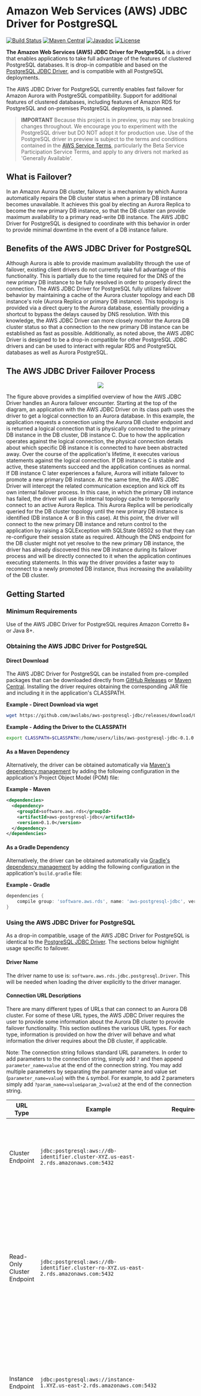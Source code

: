 # Amazon Web Services (AWS) JDBC Driver for PostgreSQL

[![Build Status](https://github.com/awslabs/aws-postgresql-jdbc/workflows/CI/badge.svg?kill_cache=1)](https://github.com/awslabs/aws-postgresql-jdbc/actions?query=workflow%3A%22CI%22)
[![Maven Central](https://maven-badges.herokuapp.com/maven-central/software.aws.rds/aws-postgresql-jdbc/badge.svg?kill_cache=1)](https://maven-badges.herokuapp.com/maven-central/software.aws.rds/aws-postgresql-jdbc)
[![Javadoc](https://javadoc.io/badge2/software.aws.rds/aws-postgresql-jdbc/javadoc.svg?kill_cache=1)](https://javadoc.io/doc/software.aws.rds/aws-postgresql-jdbc)
[![License](https://img.shields.io/badge/License-BSD--2--Clause-blue.svg)](https://opensource.org/licenses/BSD-2-Clause)

**The Amazon Web Services (AWS) JDBC Driver for PostgreSQL** is a driver that enables applications to take full advantage of the features of clustered PostgreSQL databases. It is drop-in compatible and based on the [PostgreSQL JDBC Driver](https://github.com/pgjdbc/pgjdbc), and is compatible with all PostgreSQL deployments.

The AWS JDBC Driver for PostgreSQL currently enables fast failover for Amazon Aurora with PostgreSQL compatibility. Support for additional features of clustered databases, including features of Amazon RDS for PostgreSQL and on-premises PostgreSQL deployments, is planned.

> **IMPORTANT** Because this project is in preview, you may see breaking changes throughout. We encourage you to experiment with the PostgreSQL driver but DO NOT adopt it for production use. Use of the PostgreSQL driver in preview is subject to the terms and conditions contained in the [AWS Service Terms](https://aws.amazon.com/service-terms), particularly the Beta Service Participation Service Terms, and apply to any drivers not marked as 'Generally Available'.

## What is Failover?

In an Amazon Aurora DB cluster, failover is a mechanism by which Aurora automatically repairs the DB cluster status when a primary DB instance becomes unavailable. It achieves this goal by electing an Aurora Replica to become the new primary DB instance, so that the DB cluster can provide maximum availability to a primary read-write DB instance. The AWS JDBC Driver for PostgreSQL is designed to coordinate with this behavior in order to provide minimal downtime in the event of a DB instance failure.

## Benefits of the AWS JDBC Driver for PostgreSQL

Although Aurora is able to provide maximum availability through the use of failover, existing client drivers do not currently take full advantage of this functionality. This is partially due to the time required for the DNS of the new primary DB instance to be fully resolved in order to properly direct the connection. The AWS JDBC Driver for PostgreSQL fully utilizes failover behavior by maintaining a cache of the Aurora cluster topology and each DB instance's role (Aurora Replica or primary DB instance). This topology is provided via a direct query to the Aurora database, essentially providing a shortcut to bypass the delays caused by DNS resolution. With this knowledge, the AWS JDBC Driver can more closely monitor the Aurora DB cluster status so that a connection to the new primary DB instance can be established as fast as possible. Additionally, as noted above, the AWS JDBC Driver is designed to be a drop-in compatible for other PostgreSQL JDBC drivers and can be used to interact with regular RDS and PostgreSQL databases as well as Aurora PostgreSQL.

## The AWS JDBC Driver Failover Process

<div style="text-align:center"><img src="./docs/files/images/failover_diagram.png" /></div>

The figure above provides a simplified overview of how the AWS JDBC Driver handles an Aurora failover encounter. Starting at the top of the diagram, an application with the AWS JDBC Driver on its class path uses the driver to get a logical connection to an Aurora database. In this example, the application requests a connection using the Aurora DB cluster endpoint and is returned a logical connection that is physically connected to the primary DB instance in the DB cluster, DB instance C. Due to how the application operates against the logical connection, the physical connection details about which specific DB instance it is connected to have been abstracted away. Over the course of the application's lifetime, it executes various statements against the logical connection. If DB instance C is stable and active, these statements succeed and the application continues as normal. If DB instance C later experiences a failure, Aurora will initiate failover to promote a new primary DB instance. At the same time, the AWS JDBC Driver will intercept the related communication exception and kick off its own internal failover process. In this case, in which the primary DB instance has failed, the driver will use its internal topology cache to temporarily connect to an active Aurora Replica. This Aurora Replica will be periodically queried for the DB cluster topology until the new primary DB instance is identified (DB instance A or B in this case). At this point, the driver will connect to the new primary DB instance and return control to the application by raising a SQLException with SQLState 08S02 so that they can re-configure their session state as required. Although the DNS endpoint for the DB cluster might not yet resolve to the new primary DB instance, the driver has already discovered this new DB instance during its failover process and will be directly connected to it when the application continues executing statements. In this way the driver provides a faster way to reconnect to a newly promoted DB instance, thus increasing the availability of the DB cluster.

## Getting Started

### Minimum Requirements
Use of the AWS JDBC Driver for PostgreSQL requires Amazon Corretto 8+ or Java 8+.

### Obtaining the AWS JDBC Driver for PostgreSQL

#### Direct Download
The AWS JDBC Driver for PostgreSQL can be installed from pre-compiled packages that can be downloaded directly from [GitHub Releases](https://github.com/awslabs/aws-postgresql-jdbc/releases) or [Maven Central](https://search.maven.org/search?q=g:software.aws.rds). Installing the driver requires obtaining the corresponding JAR file and including it in the application's CLASSPATH.

**Example - Direct Download via wget**
```bash
wget https://github.com/awslabs/aws-postgresql-jdbc/releases/download/0.1.0/aws-postgresql-jdbc-0.1.0.jar
```

**Example - Adding the Driver to the CLASSPATH**
```bash
export CLASSPATH=$CLASSPATH:/home/userx/libs/aws-postgresql-jdbc-0.1.0.jar
```

#### As a Maven Dependency
Alternatively, the driver can be obtained automatically via [Maven's dependency management](https://search.maven.org/search?q=g:software.aws.rds) by adding the following configuration in the application's Project Object Model (POM) file:

**Example - Maven**
```xml
<dependencies>
  <dependency>
    <groupId>software.aws.rds</groupId>
    <artifactId>aws-postgresql-jdbc</artifactId>
    <version>0.1.0</version>
  </dependency>
</dependencies>
```
#### As a Gradle Dependency
Alternatively, the driver can be obtained automatically via [Gradle's dependency management](https://search.maven.org/search?q=g:software.aws.rds) by adding the following configuration in the application's ```build.gradle``` file:

**Example - Gradle**
```gradle
dependencies {
    compile group: 'software.aws.rds', name: 'aws-postgresql-jdbc', version: '0.1.0'
}
```
### Using the AWS JDBC Driver for PostgreSQL
As a drop-in compatible, usage of the AWS JDBC Driver for PostgreSQL is identical to the [PostgreSQL JDBC Driver](https://github.com/pgjdbc/pgjdbc). The sections below highlight usage specific to failover.

#### Driver Name
The driver name to use is: ```software.aws.rds.jdbc.postgresql.Driver```. This will be needed when loading the driver explicitly to the driver manager.

#### Connection URL Descriptions

There are many different types of URLs that can connect to an Aurora DB cluster. For some of these URL types, the AWS JDBC Driver requires the user to provide some information about the Aurora DB cluster to provide failover functionality. This section outlines the various URL types. For each type, information is provided on how the driver will behave and what information the driver requires about the DB cluster, if applicable.

Note: The connection string follows standard URL parameters. In order to add parameters to the connection string, simply add `?` and then append `parameter_name=value` at the end of the connection string. You may add multiple parameters by separating the parameter name and value set (`parameter_name=value`) with the `&` symbol. For example, to add 2 parameters simply add `?param_name=value&param_2=value2` at the end of the connection string.
 

| URL Type        | Example           | Required Parameters  | Driver Behavior |
| ------------- |-------------| :-----:| --- |
| Cluster Endpoint      | `jdbc:postgresql:aws://db-identifier.cluster-XYZ.us-east-2.rds.amazonaws.com:5432` | None | *Initial connection:* primary DB instance<br/>*Failover behavior:* connect to the new primary DB instance |
| Read-Only Cluster Endpoint      | `jdbc:postgresql:aws://db-identifier.cluster-ro-XYZ.us-east-2.rds.amazonaws.com:5432`      |   None |  *Initial connection:* any Aurora Replica<br/>*Failover behavior:* prioritize connecting to any active Aurora Replica but might connect to the primary DB instance if it provides a faster connection|
| Instance Endpoint | `jdbc:postgresql:aws://instance-1.XYZ.us-east-2.rds.amazonaws.com:5432`      |    None | *Initial connection:* the instance specified (DB instance 1)<br/>*Failover behavior:* connect to the primary DB instance|
| RDS Custom Cluster | `jdbc:postgresql:aws://db-identifier.cluster-custom-XYZ.us-east-2l.rds.amazonaws.com:5432`      |    None | *Initial connection:* any DB instance in the custom DB cluster<br/>*Failover behavior:* connect to the primary DB instance (note that this might be outside of the custom DB cluster) |
| IP Address | `jdbc:postgresql:aws://10.10.10.10:5432`      |    `clusterInstanceHostPattern` | *Initial connection:* the DB instance specified<br/>*Failover behavior:* connect to the primary DB instance |
| Custom Domain | `jdbc:postgresql:aws://my-custom-domain.com:5432`      |    `clusterInstanceHostPattern` | *Initial connection:* the DB instance specified<br/>*Failover behavior:* connect to the primary DB instance |
| Non-Aurora Endpoint | `jdbc:postgresql:aws://localhost:5432`     |    None | A regular JDBC connection will be returned - no failover functionality |

(Information about the `clusterInstanceHostPattern` is mentioned in the section below.)

For more information about parameters that can be configured with the AWS JDBC Driver, see the section below about failover parameters.

#### Failover Parameters

In addition to [the parameters that can be configured for the PostgreSQL JDBC Driver](https://jdbc.postgresql.org/documentation/head/connect.html), the following parameters can also be passed to the AWS JDBC Driver through the connection URL to configure additional driver behavior.

| Parameter       | Value           | Required      | Description  |
| ------------- |:-------------:|:-------------:| ----- |
|`enableClusterAwareFailover` | Boolean | No | Set to true to enable the fast failover behavior offerred by the AWS JDBC Driver. Set to false for simple JDBC connections that do not require fast failover functionality.<br/><br/>**Default value:** `true` |
|`clusterInstanceHostPattern` | String | If connecting using an IP address or custom domain URL: Yes<br/>Otherwise: No | This parameter is not required unless connecting to an AWS RDS cluster via an IP address or custom domain URL. In those cases, this parameter specifies the cluster instance DNS pattern that will be used to build a complete instance endpoint. A "?" character in this pattern should be used as a placeholder for the DB instance identifiers of the instances in the cluster. <br/><br/>Example: `?.my-domain.com`, `any-subdomain.?.my-domain.com:9999`<br/><br/>Usecase Example: If your cluster instance endpoints followed this pattern:`instanceIdentifier1.customHost.com`, `instanceIdentifier2.customHost.com`, etc. and you wanted your initial connection to be `customHost.com:1234`, then your connection string should look something like this: `jdbc:postgresql:aws://customHost.com:1234/test?clusterInstanceHostPattern=?.customHost.com`<br/><br/>**Default value:** if unspecified, and the provided connection string is not an IP address or custom domain, the driver will automatically acquire the cluster instance host pattern from the customer-provided connection string. |
|`clusterId` | String | No | A unique identifier for the cluster. Connections with the same cluster id share a cluster topology cache. This connection parameter is not required and thus should only be set if desired. <br/><br/>**Default value:** If unspecified, the driver will automatically acquire a cluster id for AWS RDS clusters. |
|`clusterTopologyRefreshRateMs` | Integer | No | Cluster topology refresh rate in milliseconds. The cached topology for the cluster will be invalidated after the specified time, after which it will be updated during the next interaction with the connection.<br/><br/>**Default value:** `30000` |
|`failoverTimeoutMs` | Integer | No | Maximum allowed time in milliseconds to attempt reconnecting to a new writer or reader instance after a cluster failover is initiated.<br/><br/>**Default value:** `60000` |
|`failoverClusterTopologyRefreshRateMs` | Integer | No | Cluster topology refresh rate in milliseconds during a writer failover process. During the writer failover process, cluster topology may be refreshed at a faster pace than normal to speed up discovery of the newly promoted writer.<br/><br/>**Default value:** `5000` |
|`failoverWriterReconnectIntervalMs` | Integer | No | Interval of time in milliseconds to wait between attempts to reconnect to a failed writer during a writer failover process.<br/><br/>**Default value:** `5000` |
|`failoverReaderConnectTimeoutMs` | Integer | No | Maximum allowed time in milliseconds to attempt to connect to a reader instance during a reader failover process. <br/><br/>**Default value:** `5000`
|`gatherPerfMetrics` | Boolean | No | Set to true if you would like the driver to record failover-associated metrics, which will then be logged upon closing the connection. <br/><br/>**Default value:** `false` | 
#### Failover Exception Codes
##### 08001 - Unable to Establish SQL Connection
When the driver throws a SQLException with code ```08001```, it means the original connection failed, and the driver tried to failover to a new instance, but was unable to. There are various reasons this may happen: no nodes were available, a network failure occurred, etc. In this scenario, please wait until the server is up or other problems are solved. (Exception will be thrown.)

##### 08S02 - Communication Link 
When the driver throws a SQLException with code ```08S02```, it means the original connection failed while autocommit was set to true, and the driver successfully failed over to another available instance in the cluster. However, any session state configuration of the initial connection is now lost. In this scenario, the user should:

- Reuse and re-configure the original connection (e.g., Re-configure session state to be the same as the original connection).

- Repeat that query which was executed when the connection failed and continue work as desired.

###### Sample Code
```java
import java.sql.*;

/**
 * Scenario 1: Failover happens when autocommit is set to true - Catch SQLException with code 08S02.
 */
public class FailoverSampleApp1 {
  private static final String CONNECTION_STRING = "jdbc:postgresql:aws://database-postgresql.cluster-XYZ.us-east-2.rds.amazonaws.com:5432/myDb";
  private static final String USERNAME = "username";
  private static final String PASSWORD = "password";
  private static final int MAX_RETRIES = 5;

  public static void main(String[] args) throws SQLException {
    // Create a connection.
    try(Connection conn = DriverManager.getConnection(CONNECTION_STRING, USERNAME, PASSWORD)) {
      // Configure the connection.
      setInitialSessionState(conn);
   
      // Do something with method "betterExecuteQuery" using the Cluster-Aware Driver.
      String select_sql = "SELECT * FROM employees";
      try(ResultSet rs = betterExecuteQuery(conn, select_sql)) {
        while (rs.next()) {
          System.out.println(rs.getString("name"));
        }
      }
    }
  }

  private static void setInitialSessionState(Connection conn) throws SQLException {
    // Your code here for the initial connection setup.
    try(Statement stmt1 = conn.createStatement()) {
      stmt1.executeUpdate("SET timezone TO \"+00:00\"");
    }
  }
  
  // A better executing query method when autocommit is set as the default value - True.
  private static ResultSet betterExecuteQuery(Connection conn, String query) throws SQLException {
    // Create a boolean flag.
    boolean isSuccess = false;
    // Record the times of re-try.
    int retries = 0;
    
    ResultSet rs = null;
    while (!isSuccess) {
      try {
        Statement stmt = conn.createStatement();
        rs = stmt.executeQuery(query);
        isSuccess = true;
    
      } catch (SQLException e) {
    
        // If the attempt to connect has failed MAX_RETRIES times,
        // throw the exception to inform users of the failed connection.
        if (retries > MAX_RETRIES) {
          throw e;
        }
    
        // Failover has occurred and the driver has failed over to another instance successfully.
        if (e.getSQLState().equalsIgnoreCase("08S02")) {
          // Re-config the connection.
          setInitialSessionState(conn);
          // Re-execute that query again.
          retries++;
  
        } else {
          // If some other exception occurs, throw the exception.
          throw e;
        }
      }
    }
    
    // return the ResultSet successfully.
    return rs;
  }
}
```

##### 08007 - Transaction Resolution Unknown
When the driver throws a SQLException with code ```08007```, it means the original connection failed within a transaction (while autocommit was set to false). In this scenario, the driver first attempts to rollback the transaction and then fails over to another available instance in the cluster. Note that the rollback might be unsuccessful as the initial connection may be broken at the time that the driver recognizes the problem. Note also that any session state configuration of the initial connection is now lost. In this scenario, the user should:

- Reuse and re-configure the original connection (e.g: re-configure session state to be the same as the original connection).

- Re-start the transaction and repeat all queries which were executed during the transaction before the connection failed.

- Repeat that query which was executed when the connection failed and continue work as desired.

###### Sample Code
```java
import java.sql.*;

/**
 * Scenario 2: Failover happens when autocommit is set to false - Catch SQLException with code 08007.
 */
public class FailoverSampleApp2 {
  private static final String CONNECTION_STRING = "jdbc:postgresql:aws://database-postgresql.cluster-XYZ.us-east-2.rds.amazonaws.com:5432/myDb";
  private static final String USERNAME = "username";
  private static final String PASSWORD = "password";
  private static final int MAX_RETRIES = 5;

  public static void main(String[] args) throws SQLException {
    // Create a connection
    try(Connection conn = DriverManager.getConnection(CONNECTION_STRING, USERNAME, PASSWORD)) {
      // Configure the connection - set autocommit to false.
      setInitialSessionState(conn);
  
      // Do something with method "betterExecuteUpdate_setAutoCommitFalse" using the Cluster-Aware Driver.
      String[] update_sql = new String[3];
      // Add all queries that you want to execute inside a transaction.
      update_sql[0] = "INSERT INTO employees(name, position, salary) VALUES('john', 'developer', 2000)";
      update_sql[1] = "INSERT INTO employees(name, position, salary) VALUES('mary', 'manager', 2005)";
      update_sql[2] = "INSERT INTO employees(name, position, salary) VALUES('Tom', 'accountant', 2019)";
      betterExecuteUpdate_setAutoCommitFalse(conn, update_sql);
    }
  }

  private static void setInitialSessionState(Connection conn) throws SQLException {
    // Your code here for the initial connection setup.
    try(Statement stmt1 = conn.createStatement()) {
      stmt1.executeUpdate("SET timezone TO \"+00:00\"");
    }
    conn.setAutoCommit(false);
  }

  // A better executing query method when autocommit is set to False.
  private static void betterExecuteUpdate_setAutoCommitFalse(Connection conn, String[] queriesInTransaction) throws SQLException {
    // Create a boolean flag.
    boolean isSuccess = false;
    // Record the times of re-try.
    int retries = 0;

    while (!isSuccess) {
      try(Statement stmt = conn.createStatement()) {
        for(String sql: queriesInTransaction){
          stmt.executeUpdate(sql);
        }
        conn.commit();
        isSuccess = true;
      } catch (SQLException e) {

        // If the attempt to connect has failed MAX_RETRIES times,
        // rollback the transaction and throw the exception to inform users of the failed connection.
        if (retries > MAX_RETRIES) {
          conn.rollback();
          throw e;
        }

        // Failure happens within the transaction and the driver failed over to another instance successfully.
        if (e.getSQLState().equalsIgnoreCase("08007")) {
          // Re-config the connection, re-start the transaction.
          setInitialSessionState(conn);
          // Re-execute every queries that were inside the transaction.
          retries++;

        } else {
          // If some other exception occurs, rollback the transaction and throw the exception.
          conn.rollback();
          throw e;
        }
      } 
    }
  }
}
```

>### :warning: Warnings About Proper Usage of the AWS JDBC Driver for PostgreSQL
>1. A common practice when using JDBC drivers is to wrap invocations against a Connection object in a try-catch block, and dispose of the Connection object if an Exception was hit. If this practice is left unaltered, the application will lose the fast-failover functionality offered by the Driver. When failover occurs, the Driver internally establishes a ready-to-use connection inside the original Connection object before throwing an exception to the user. If this Connection object is disposed of, the newly established connection will be thrown away. The correct practice is to check the SQL error code of the exception and reuse the Connection object if the error code indicates successful failover. [FailoverSampleApp1](#sample-code) and [FailoverSampleApp2](#sample-code-1) demonstrate this practice. See the section below on [Failover Exception Codes](#failover-exception-codes) for more details.
>2. It is highly recommended that you use the cluster and read-only cluster endpoints instead of the direct instance endpoints of your Aurora cluster, unless you are confident about your application's usage of instance endpoints. Although the Driver will correctly failover to the new writer instance when using instance endpoints, usage of these endpoints are discouraged because individual instances can spontaneously change reader/writer status when failover occurs. The driver will always connect directly to the instance specified if an instance endpoint is provided, so a write-safe connection cannot be assumed if the application uses instance endpoints.

## Development

### Setup

After you have installed Amazon Corretto or Java according to the requirements section, use the below command to clone the driver repository.

```bash
$ git clone https://github.com/awslabs/aws-postgresql-jdbc.git
$ cd aws-postgresql-jdbc
```

Changes can now be made in the repository.
### Building the AWS JDBC Driver for PostgreSQL

To build the AWS JDBC Driver without running the tests, navigate into the aws-postgresql-jdbc directory and run the following command:

```bash
gradlew build -x test
```

To build the driver and run the tests, Docker must be installed. Refer to the section below and then run the following command

```bash
gradlew build
```

### Running the Tests

To run the tests for the AWS JDBC Driver, [Docker](https://docs.docker.com/get-docker/) must be installed. After installing Docker, execute the following commands to create the Docker servers that the tests will run against:

```bash
$ cd aws-postgresql-jdbc/docker
$ docker-compose up -d
$ cd ../
```

You can now run the tests in the ```aws-postgresql-jdbc``` directory using the following command:

```bash
gradlew test
```

To shut down the Docker servers after finishing testing:

```bash
$ cd aws-postgresql-jdbc/docker
$ docker-compose down && docker-compose rm
$ cd ../
```

## Getting Help and Opening Issues

If you encounter a bug with the AWS JDBC Driver for PostgreSQL, we would like to hear about it. Please search the [existing issues](https://github.com/awslabs/aws-postgresql-jdbc/issues) and see if others are also experiencing the issue before opening a new issue. When opening a new issue, we will need the version of AWS JDBC Driver for PostgreSQL, Java language version, OS you’re using, and the PostgreSQL database version you're running against. Please also include reproduction case for the issue when appropriate.

The GitHub issues are intended for bug reports and feature requests. Keeping the list of open issues lean will help us respond in a timely manner.

## Documentation

For additional documentation on the AWS JDBC Driver, [please refer to the documentation for the open-source postgresql-connector-j driver that the AWS JDBC Driver was based on](https://jdbc.postgresql.org/documentation/documentation.html).

## License

This software is released under the BSD-2-Clause License.
